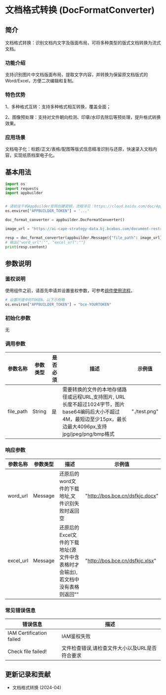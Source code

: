 # 文档格式转换 (DocFormatConverter)

## 简介
文档格式转换：识别文档内文字及版面布局，可将多种类型的版式文档转换为流式文档。

### 功能介绍
支持识别图片中文档版面布局，提取文字内容，并转换为保留原文档版式的Word/Excel，方便二次编辑和复制。

### 特色优势
1、多种格式互转：支持多种格式相互转换，覆盖全面；

2、图像预处理：支持对文件朝向检测、印章/水印去除后等预处理，提升格式转换效果。

### 应用场景
文档电子化：标题/正文/表格/配图等版式信息精准识别与还原，快速录入文档内容，实现纸质档案电子化。

## 基本用法


```python
import os
import requests
import appbuilder


# 请前往千帆AppBuilder官网创建密钥，流程详见：https://cloud.baidu.com/doc/AppBuilder/s/Olq6grrt6#1%E3%80%81%E5%88%9B%E5%BB%BA%E5%AF%86%E9%92%A5
os.environ["APPBUILDER_TOKEN"] = '...'

doc_format_converter = appbuilder.DocFormatConverter()

image_url = "https://ai-cape-strategy-data.bj.bcebos.com/document-restructure/1EF33F9307451C9413D5D1160.jpg"

resp = doc_format_converter(appbuilder.Message({"file_path": image_url}))
# 输出{"word_url":"", "excel_url":""}
print(resp.content)
```

## 参数说明

### 鉴权说明
使用组件之前，请首先申请并设置鉴权参数，可参考[组件使用流程](https://cloud.baidu.com/doc/AppBuilder/s/Olq6grrt6#1%E3%80%81%E5%88%9B%E5%BB%BA%E5%AF%86%E9%92%A5)。

```python
# 设置环境中的TOKEN，以下示例略
os.environ["APPBUILDER_TOKEN"] = "bce-YOURTOKEN"
```


### 初始化参数
无

### 调用参数
| 参数名称       |参数类型 |是否必须 | 描述          | 示例值  |
|------------|--------|--------|-------------|------|
| file_path    |String  |是 | 需要转换的文件的本地存储路径或远程URL,支持图片, URL长度不超过1024字节，图片base64编码后大小不超过4M，最短边至少15px，最长边最大4096px,支持jpg/jpeg/png/bmp格式 | "./test.png" |


### 响应参数
| 参数名称        |参数类型 | 描述   | 示例值                     |
|-------------|--------|------|-------------------------|
| word_url |Message  | 还原后的word文件的下载地址,文件识别失败时返回空 | "http://bos.bce.cn/dsfkjc.docx"|
| excel_url |Message  | 还原后的Excel文件的下载地址(源文件中含表格时才会输出),若文档中没有表格则返回"" | "http://bos.bce.cn/dsfkjc.xlsx"|

### 常见错误信息
| 错误信息                  | 描述          |
|-------------------------|-------------|
|IAM Certification failed  |IAM鉴权失败|
|Check file failed!|文件检查错误,请检查文件大小以及URL是否符合要求  |

## 更新记录和贡献
* 文档格式转换 (2024-04)